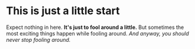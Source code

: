 # This is just a little start
Expect nothing in here.
**It's just to fool around a little.**
But sometimes the most exciting things happen while fooling around.
*And anyway, you should never stop fooling around.*
